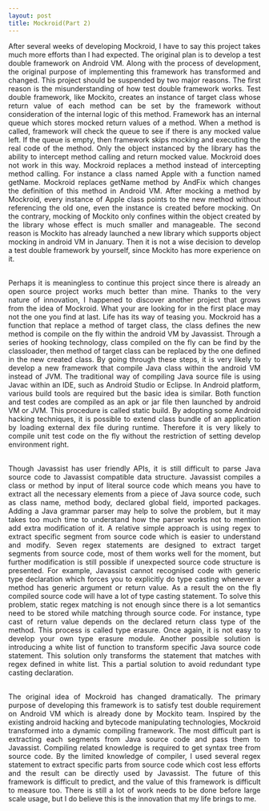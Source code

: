 ```yaml
---
layout: post
title: Mockroid(Part 2)
---
```

<div style="text-align: justify">
After several weeks of developing Mockroid, I have to say this project takes much more efforts than I had expected. The original plan is to develop a test double framework on Android VM. Along with the process of development, the original purpose of implementing this framework has transformed and changed. This project should be suspended by two major reasons. The first reason is the misunderstanding of how test double framework works. Test double framework, like Mockito, creates an instance of target class whose return value of each method can be set by the framework without consideration of the internal logic of this method. Framework has an internal queue which stores mocked return values of a method. When a method is called, framework will check the queue to see if there is any mocked value left. If the queue is empty, then framework skips mocking and executing the real code of the method. Only the object instanced by the library has the ability to intercept method calling and return mocked value. Mockroid does not work in this way. Mockroid replaces a method instead of intercepting method calling. For instance a class named Apple with a function named getName. Mockroid replaces getName method by AndFix which changes the definition of this method in Android VM. After mocking a method by Mockroid, every instance of Apple class points to the new method without referencing the old one, even the instance is created before mocking. On the contrary, mocking of Mockito only confines within the object created by the library whose effect is much smaller and manageable. The second reason is Mockito has already launched a new library which supports object mocking in android VM in January. Then it is not a wise decision to develop a test double framework by yourself, since Mockito has more experience on it.<br/><br/>

Perhaps it is meaningless to continue this project since there is already an open source project works much better than mine. Thanks to the very nature of innovation, I happened to discover another project that grows from the idea of Mockroid. What your are looking for in the first place may not the one you find at last. Life has its way of teasing you. Mockroid has a function that replace a method of target class, the class defines the new method is compile on the fly within the android VM by Javassist. Through a series of hooking technology, class compiled on the fly can be find by the classloader, then method of target class can be replaced by the one defined in the new created class. By going through these steps, it is very likely to develop a new framework that compile Java class within the android VM instead of JVM. The traditional way of compiling Java source file is using Javac within an IDE, such as Android Studio or Eclipse. In Android platform, various build tools are required but the basic idea is similar. Both function and test codes are compiled as an apk or jar file then launched by android VM or JVM. This procedure is called static build. By adopting some Android hacking techniques, it is possible to extend class bundle of an application by loading external dex file during runtime. Therefore it is very likely to compile unit test code on the fly without the restriction of setting develop environment right.<br/><br/>

Though Javassist has user friendly APIs, it is still difficult to parse Java source code to Javassist compatible data structure. Javassist compiles a class or method by input of literal source code which means you have to extract all the necessary elements from a piece of Java source code, such as class name, method body, declared global field, imported packages. Adding a Java grammar parser may help to solve the problem, but it may takes too much time to understand how the parser works not to mention add extra modification of it. A relative simple approach is using regex to extract specific segment from source code which is easier to understand and modify. Seven regex statements are designed to extract target segments from source code, most of them works well for the moment, but further modification is still possible if unexpected source code structure is presented. For example, Javassist cannot recognised code with generic type declaration which forces you to explicitly do type casting whenever a method has generic argument or return value. As a result the on the fly compiled source code will have a lot of type casting statement. To solve this problem, static regex matching is not enough since there is a lot semantics need to be stored while matching through source code. For instance, type cast of return value depends on the declared return class type of the method. This process is called type erasure. Once again, it is not easy to develop your own type erasure module. Another possible solution is introducing a white list of function to transform specific Java source code statement. This solution only transforms the statement that matches with regex defined in white list. This a partial solution to avoid redundant type casting declaration.<br/><br/>

The original idea of Mockroid has changed dramatically. The primary purpose of developing this framework is to satisfy test double requirement on Android VM which is already done by Mockito team. Inspired by the existing android hacking and bytecode manipulating technologies, Mockroid transformed into a dynamic compiling framework. The most difficult part is extracting each segments from Java source code and pass them to Javassist. Compiling related knowledge is required to get syntax tree from source code. By the limited knowledge of compiler, I used several regex statement to extract specific parts from source code which cost less efforts and the result can be directly used by Javassist. The future of this framework is difficult to predict, and the value of this framework is difficult to measure too. There is still a lot of work needs to be done before large scale usage, but I do believe this is the innovation that my life brings to me.
</div>
